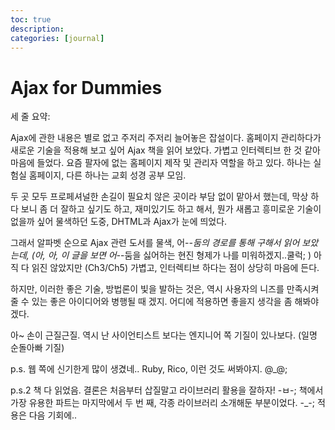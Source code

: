 ```yaml
---
toc: true
description:
categories: [journal]
---
```

# Ajax for Dummies

세 줄 요약:

Ajax에 관한 내용은 별로 없고 주저리 주저리 늘어놓은 잡설이다.
홈페이지 관리하다가 새로운 기술을 적용해 보고 싶어 Ajax 책을 읽어 보았다.
가볍고 인터렉티브 한 것 같아 마음에 들었다.
요즘 팔자에 없는 홈페이지 제작 및 관리자 역할을 하고 있다. 하나는 실험실 홈페이지, 다른 하나는 교회 성경 공부 모임.

두 곳 모두 프로페셔널한 손길이 필요치 않은 곳이라 부담 없이 맡아서 했는데, 막상 하다 보니 좀 더 잘하고 싶기도 하고, 재미있기도 하고 해서, 뭔가 새롭고 흥미로운 기술이 없을까 싶어 물색하던 도중, DHTML과 Ajax가 눈에 띄었다.

그래서 알파벳 순으로 Ajax 관련 도서를 물색, 어-_-둠의 경로를 통해 구해서 읽어 보았는데, (아, 아, 이 글을 보면 어-_-둠을 싫어하는 현진 형제가 나를 미워하겠지..쿨럭; ) 아직 다 읽진 않았지만 (Ch3/Ch5) 가볍고, 인터렉티브 하다는 점이 상당히 마음에 든다.

하지만, 이러한 좋은 기술, 방법론이 빛을 발하는 것은, 역시 사용자의 니즈를 만족시켜줄 수 있는 좋은 아이디어와 병행될 때 겠지. 어디에 적용하면 좋을지 생각을 좀 해봐야겠다.

아~ 손이 근질근질. 역시 난 사이언티스트 보다는 엔지니어 쪽 기질이 있나보다. (일명 순돌아빠 기질)

p.s. 웹 쪽에 신기한게 많이 생겼네.. Ruby, Rico, 이런 것도 써봐야지. @_@;

p.s.2 책 다 읽었음. 결론은 처음부터 삽질말고 라이브러리 활용을 잘하자! -ㅂ-; 책에서 가장 유용한 파트는 마지막에서 두 번 째, 각종 라이브러리 소개해둔 부분이었다. -_-; 적용은 다음 기회에..